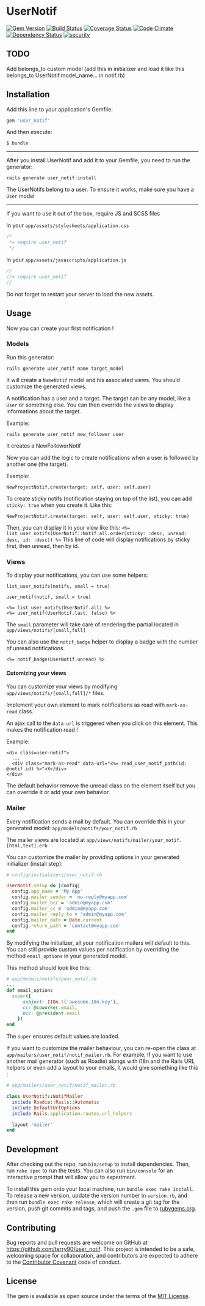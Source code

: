 # UserNotif

[![Gem Version](https://badge.fury.io/rb/user_notif.svg)](https://badge.fury.io/rb/user_notif)
[![Build Status](https://travis-ci.org/Insynia/user_notif.svg?branch=master)](https://travis-ci.org/Insynia/user_notif)
[![Coverage Status](https://coveralls.io/repos/github/Insynia/user_notif/badge.svg?branch=master)](https://coveralls.io/github/Insynia/user_notif?branch=master)
[![Code Climate](https://codeclimate.com/github/Insynia/user_notif/badges/gpa.svg)](https://codeclimate.com/github/Insynia/user_notif)
[![Dependency Status](https://gemnasium.com/badges/github.com/Insynia/user_notif.svg)](https://gemnasium.com/github.com/Insynia/user_notif)
[![security](https://hakiri.io/github/Insynia/user_notif/master.svg)](https://hakiri.io/github/Insynia/user_notif/master)

## TODO

Add belongs_to custom model (add this in initializer and load it like this belongs_to UserNotif.model_name... in notif.rb)

## Installation

Add this line to your application's Gemfile:

```ruby
gem 'user_notif'
```

And then execute:

    $ bundle


---


After you install UserNotif and add it to your Gemfile, you need to run the generator:

`rails generate user_notif:install`

The UserNotifs belong to a user. To ensure it works, make sure you have a `User` model


---


If you want to use it out of the box, require JS and SCSS files

In your `app/assets/stylesheets/application.css`

```css
/*
 *= require user_notif
 */
```

In your `app/assets/javascripts/application.js`

```js
//
//= require user_notif
//
```

Do not forget to restart your server to load the new assets.

## Usage

Now you can create your first notification !

### Models

Run this generator:

`rails generate user_notif name target_model`

It will create a `NameNotif` model and his associated views. You should customize the generated views.

A notification has a user and a target. The target can be any model, like a `User` or something else.
You can then override the views to display informations about the target.

Example:

`rails generate user_notif new_follower user`

It creates a NewFollowerNotif

Now you can add the logic to create notifications when a user is followed by another one (the target).

Example:

`NewProjectNotif.create(target: self, user: self.user)`

To create sticky notifs (notification staying on top of the list), you can add `sticky: true` when you create it. Like this:

`NewProjectNotif.create(target: self, user: self.user, sticky: true)`

Then, you can display it in your view like this: `<%= list_user_notifs(UserNotif::Notif.all.order(sticky: :desc, unread: desc, id: :desc)) %>`
This line of code will display notifications by sticky first, then unread, then by id.

### Views

To display your notifications, you can use some helpers:

`list_user_notifs(notifs, small = true)`

`user_notif(notif, small = true)`

```erb
<%= list_user_notifs(UserNotif.all) %>
<%= user_notif(UserNotif.last, false) %>
```

The `small` parameter will take care of rendering the partial located in `app/views/notifs/[small,full]`

You can also use the `notif_badge` helper to display a badge with the number of unread notifications.

```erb
<%= notif_badge(UserNotif.unread) %>
```


#### Cutomizing your views

You can customize your views by modifying `app/views/notifs/[small,full]/*` files.

Implement your own element to mark notifications as read with `mark-as-read` class.

An ajax call to the `data-url` is triggered when you click on this element. This makes the notification read !

Example:

```erb
<div class=user-notif">
  ...
  <div class="mark-as-read" data-url="<%= read_user_notif_path(id: @notif.id) %>">X</div>
</div>
```

The default behavior remove the unread class on the element itself but you can override it or add your own behavior.

### Mailer

Every notification sends a mail by default.
You can override this in your generated model: `app/models/notifs/your_notif.rb`

The mailer views are located at `app/views/notifs/mailer/your_notif.[html,text].erb`

You can customize the mailer by providing options in your generated initializer (install step):

```ruby
# config/initializers/user_notif.rb

UserNotif.setup do |config|
  config.app_name = 'My App'
  config.mailer_sender = 'no-reply@myapp.com'
  config.mailer_bcc = 'admin@myapp.com'
  config.mailer_cc = 'admin@myapp.com'
  config.mailer_reply_to = 'admin@myapp.com'
  config.mailer_date = Date.current
  config.return_path = 'contact@myapp.com'
end
```

By modifying the initializer, all your notification mailers will default to this.
You can still provide custom values per notification by overriding the method `email_options` in your generated model.

This method should look like this:

```ruby
# app/models/notifs/your_notif.rb
...
def email_options
  super({
      subject: I18n.t('awesome.18n.key'),
      cc: @coworker.email,
      bcc: @president.email
    })
end
```

The `super` ensures default values are loaded.

If you want to customize the mailer behaviour, you can re-open the class at `app/mailers/user_notif/notif_mailer.rb`. For example, If you want to use another mail generator (such as Roadie) alongs with i18n and the Rails URL helpers or even add a layout to your emails, it would give something like this :

```ruby
# app/mailers/user_notif/notif_mailer.rb

class UserNotif::NotifMailer
  include Roadie::Rails::Automatic
  include DefaultUrlOptions
  include Rails.application.routes.url_helpers

  layout 'mailer'
end
```

## Development

After checking out the repo, run `bin/setup` to install dependencies. Then, run `rake spec` to run the tests. You can also run `bin/console` for an interactive prompt that will allow you to experiment.

To install this gem onto your local machine, run `bundle exec rake install`. To release a new version, update the version number in `version.rb`, and then run `bundle exec rake release`, which will create a git tag for the version, push git commits and tags, and push the `.gem` file to [rubygems.org](https://rubygems.org).

## Contributing

Bug reports and pull requests are welcome on GitHub at https://github.com/terry90/user_notif. This project is intended to be a safe, welcoming space for collaboration, and contributors are expected to adhere to the [Contributor Covenant](http://contributor-covenant.org) code of conduct.

## License

The gem is available as open source under the terms of the [MIT License](http://opensource.org/licenses/MIT).

